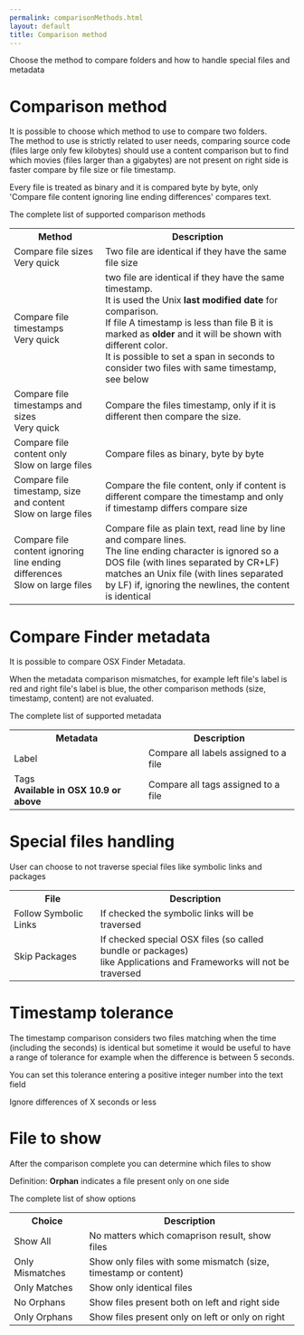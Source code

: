 ```yaml
---
permalink: comparisonMethods.html
layout: default
title: Comparison method
---
```


Choose the method to compare folders and how to handle special files and metadata


# Comparison method

It is possible to choose which method to use to compare two folders.  
The method to use is strictly related to user needs, comparing source code (files large only few kilobytes) should use a content comparison but to find which movies (files larger than a gigabytes) are not present on right side is faster compare by file size or file timestamp.

Every file is treated as binary and it is compared byte by byte, only 'Compare file content ignoring line ending differences' compares text.

The complete list of supported comparison methods

<table class="bordered">
<tr>
<th>Method</th>
<th>Description</th>
</tr>
<tr>
<td>Compare file sizes
<br/>Very quick</td>
<td>Two file are identical if they have the same file size</td>
</tr>
<tr>
<td>Compare file timestamps
<br/>Very quick</td>
<td>two file are identical if they have the same timestamp.
<br/>It is used the Unix <strong>last modified date</strong> for comparison.
<br/>If file A timestamp is less than file B it is marked as <strong>older</strong> and it will be shown with different color. 
<br/>It is possible to set a span in seconds to consider two files with same timestamp, see below</td>
</tr>
<tr>
<td>Compare file timestamps and sizes
<br/>Very quick</td>
<td>Compare the files timestamp, only if it is different then compare the size.</td>
</tr>
<tr>
<td>Compare file content only
<br/>Slow on large files</td>
<td>Compare files as binary, byte by byte</td>
</tr>
<tr>
<td>Compare file timestamp, size and content
<br/>Slow on large files</td>
<td>Compare the file content, only if content is different compare the timestamp and only if timestamp differs compare size</td>
</tr>
<tr>
<td>Compare file content ignoring line ending differences
<br/>Slow on large files</td>
<td>Compare file as plain text, read line by line and compare lines.
<br/>The line ending character is ignored so a DOS file (with lines separated by CR+LF) matches an Unix file (with lines separated by LF) if, ignoring the newlines, the content is identical</td>
</tr>
</table>


# Compare Finder metadata

It is possible to compare OSX Finder Metadata.

When the metadata comparison mismatches, for example left file's label is red and right file's label is blue, the other comparison methods (size, timestamp, content) are not evaluated.

The complete list of supported metadata

<table class="bordered">
<tr>
<th>Metadata</th>
<th>Description</th>
</tr>
<tr>
<td>Label</td>
<td>Compare all labels assigned to a file</td>
</tr>
<tr>
<tr>
<td>Tags
<br/><strong>Available in OSX 10.9 or above</strong></td>
<td>Compare all tags assigned to a file</td>
</tr>
<tr>
</table>


# Special files handling

User can choose to not traverse special files like symbolic links and packages

<table class="bordered">
<tr>
<th>File</th>
<th>Description</th>
</tr>
<tr>
<td>Follow Symbolic Links</td>
<td>If checked the symbolic links will be traversed</td>
</tr>
<tr>
<tr>
<td>Skip Packages</td>
<td>If checked special OSX files (so called bundle or packages)
<br/>like Applications and Frameworks will not be traversed</td>
</tr>
<tr>
</table>


# Timestamp tolerance

The timestamp comparison considers two files matching when the time (including the seconds) is identical but sometime it would be useful to have a range of tolerance for example when the difference is between 5 seconds.

You can set this tolerance entering a positive integer number into the text field

Ignore differences of X seconds or less 


# File to show

After the comparison complete you can determine which files to show

Definition: **Orphan** indicates a file present only on one side

The complete list of show options

<table class="bordered">
<tr>
<th>Choice</th>
<th>Description</th>
<tr>
<td>Show All</td>
<td>No matters which comaprison result, show files</td>
</tr>
<tr>
<tr>
<td>Only Mismatches</td>
<td>Show only files with some mismatch (size, timestamp or content)</td>
</tr>
<tr>
<tr>
<td>Only Matches</td>
<td>Show only identical files</td>
</tr>
<tr>
<tr>
<td>No Orphans</td>
<td>Show files present both on left and right side</td>
</tr>
<tr>
<tr>
<td>Only Orphans</td>
<td>Show files present only on left or only on right</td>
</tr>
<tr>
</table>

